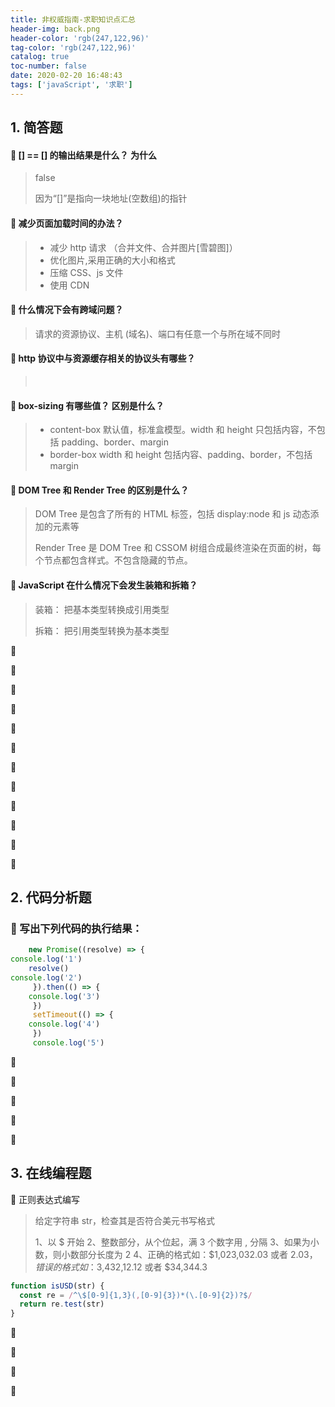 ```yaml
---
title: 非权威指南-求职知识点汇总
header-img: back.png
header-color: 'rgb(247,122,96)'
tag-color: 'rgb(247,122,96)'
catalog: true
toc-number: false
date: 2020-02-20 16:48:43
tags: ['javaScript', '求职']
---
```


## 1. 简答题

#### 🎈 [] == [] 的输出结果是什么？ 为什么

> false  
>
> 因为“[]”是指向一块地址(空数组)的指针

#### 🎈 减少页面加载时间的办法？

> - 减少 http 请求 （合并文件、合并图片[雪碧图]）
> - 优化图片,采用正确的大小和格式
> - 压缩 CSS、js 文件
> - 使用 CDN

#### 🎈 什么情况下会有跨域问题？

> 请求的资源协议、主机 (域名)、端口有任意一个与所在域不同时

#### 🎈 http 协议中与资源缓存相关的协议头有哪些？

> ​	

#### 🎈 box-sizing 有哪些值？ 区别是什么？

> - content-box 默认值，标准盒模型。width 和 height 只包括内容，不包括 padding、border、margin
> - border-box  width 和 height 包括内容、padding、border，不包括 margin

#### 🎈 DOM Tree 和 Render Tree 的区别是什么？

> DOM Tree 是包含了所有的 HTML 标签，包括 display:node 和 js 动态添加的元素等
>
> Render Tree 是 DOM Tree 和 CSSOM 树组合成最终渲染在页面的树，每个节点都包含样式。不包含隐藏的节点。

#### 🎈 JavaScript 在什么情况下会发生装箱和拆箱？

> 装箱： 把基本类型转换成引用类型
>
> 拆箱： 把引用类型转换为基本类型	

🎈

🎈

🎈

🎈

🎈

🎈

🎈

🎈

🎈

🎈

🎈

🎈

## 2. 代码分析题

### 🎈  写出下列代码的执行结果： 

```js
    new Promise((resolve) => {
console.log('1')
    resolve()
console.log('2')
     }).then(() => {
    console.log('3')
     })
     setTimeout(() => {
    console.log('4')
     })
     console.log('5')
```



🎈

🎈

🎈

🎈

🎈

## 3. 在线编程题

🎈 正则表达式编写

>  给定字符串 str，检查其是否符合美元书写格式
>
> 1、以 $ 开始
> 2、整数部分，从个位起，满 3 个数字用 , 分隔
> 3、如果为小数，则小数部分长度为 2
> 4、正确的格式如：$1,023,032.03 或者 $2.03，错误的格式如：$3,432,12.12 或者 $34,344.3 

```js
function isUSD(str) {
  const re = /^\$[0-9]{1,3}(,[0-9]{3})*(\.[0-9]{2})?$/
  return re.test(str)    
}
```

🎈 

🎈

🎈

🎈